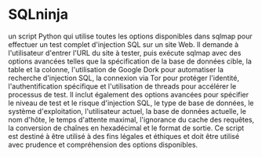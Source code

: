 # SQLninja
un script Python qui utilise toutes les options disponibles dans sqlmap pour effectuer un test complet d'injection SQL sur un site Web. Il demande à l'utilisateur d'entrer l'URL du site à tester, puis exécute sqlmap avec des options avancées telles que la spécification de la base de données cible, la table et la colonne, l'utilisation de Google Dork pour automatiser la recherche d'injection SQL, la connexion via Tor pour protéger l'identité, l'authentification spécifique et l'utilisation de threads pour accélérer le processus de test. Il inclut également des options avancées pour spécifier le niveau de test et le risque d'injection SQL, le type de base de données, le système d'exploitation, l'utilisateur actuel, la base de données actuelle, le nom d'hôte, le temps d'attente maximal, l'ignorance du cache des requêtes, la conversion de chaînes en hexadécimal et le format de sortie. Ce script est destiné à être utilisé à des fins légales et éthiques et doit être utilisé avec prudence et compréhension des options disponibles.
